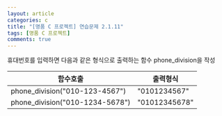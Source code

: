 ```yaml
---
layout: article
categories: c
title: "[명품 C 프로젝트] 연습문제 2.1.11"
tags: [명품 C 프로젝트]
comments: true
---
```


휴대번호를 입력하면 다음과 같은 형식으로 출력하는 함수 phone_division을 작성

|함수호출|출력형식|
|---|---|
|phone_division("010-123-4567")|"0101234567"|
|phone_division("010-1234-5678")|"01012345678"|

<script src="https://gist.github.com/junne47/09ea001efc79e90ee7de4ea2f5fdd3e0.js"></script>
